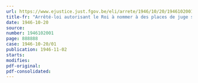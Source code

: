 ```yaml
---
url: https://www.ejustice.just.fgov.be/eli/arrete/1946/10/20/1946102001/justel
title-fr: "Arrêté-loi autorisant le Roi à nommer à des places de juge suppléant au Tribunal de première instance d'Anvers"
date: 1946-10-20
source:
number: 1946102001
page: 888888
case: 1946-10-20/01
publication: 1946-11-02
starts:
modifies:
pdf-original:
pdf-consolidated:
---
```


